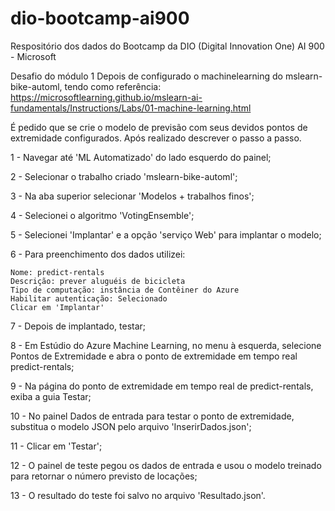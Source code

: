 # dio-bootcamp-ai900

Respositório dos dados do Bootcamp da DIO (Digital Innovation One) AI 900 - Microsoft

Desafio do módulo 1
Depois de configurado o machinelearning do mslearn-bike-automl, tendo como referência:
https://microsoftlearning.github.io/mslearn-ai-fundamentals/Instructions/Labs/01-machine-learning.html

É pedido que se crie o modelo de previsão com seus devidos pontos de extremidade configurados.
Após realizado descrever o passo a passo.

1 - Navegar até 'ML Automatizado' do lado esquerdo do painel;

2 - Selecionar o trabalho criado 'mslearn-bike-automl';

3 - Na aba superior selecionar 'Modelos + trabalhos finos';

4 - Selecionei o algoritmo 'VotingEnsemble';

5 - Selecionei 'Implantar' e a opção 'serviço Web' para implantar o modelo;

6 - Para preenchimento dos dados utilizei:

    Nome: predict-rentals
    Descrição: prever aluguéis de bicicleta
    Tipo de computação: instância de Contêiner do Azure
    Habilitar autenticação: Selecionado
    Clicar em 'Implantar'

7 - Depois de implantado, testar;

8 - Em Estúdio do Azure Machine Learning, no menu à esquerda, selecione Pontos de Extremidade e abra o ponto de extremidade em tempo real predict-rentals;

9 - Na página do ponto de extremidade em tempo real de predict-rentals, exiba a guia Testar;

10 - No painel Dados de entrada para testar o ponto de extremidade, substitua o modelo JSON pelo arquivo 'InserirDados.json';

11 - Clicar em 'Testar';

12 - O painel de teste pegou os dados de entrada e usou o modelo treinado para retornar o número previsto de locações;

13 - O resultado do teste foi salvo no arquivo 'Resultado.json'.
